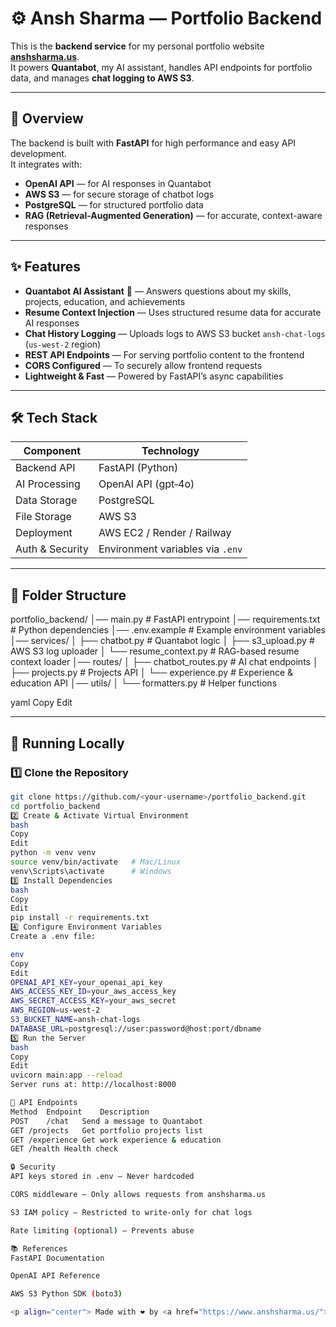 # ⚙️ Ansh Sharma — Portfolio Backend

This is the **backend service** for my personal portfolio website **[anshsharma.us](https://www.anshsharma.us/)**.  
It powers **Quantabot**, my AI assistant, handles API endpoints for portfolio data, and manages **chat logging to AWS S3**.

---

## 📌 Overview

The backend is built with **FastAPI** for high performance and easy API development.  
It integrates with:
- **OpenAI API** — for AI responses in Quantabot
- **AWS S3** — for secure storage of chatbot logs
- **PostgreSQL** — for structured portfolio data
- **RAG (Retrieval-Augmented Generation)** — for accurate, context-aware responses

---

## ✨ Features

- **Quantabot AI Assistant** 🤖 — Answers questions about my skills, projects, education, and achievements
- **Resume Context Injection** — Uses structured resume data for accurate AI responses
- **Chat History Logging** — Uploads logs to AWS S3 bucket `ansh-chat-logs` (`us-west-2` region)
- **REST API Endpoints** — For serving portfolio content to the frontend
- **CORS Configured** — To securely allow frontend requests
- **Lightweight & Fast** — Powered by FastAPI’s async capabilities

---

## 🛠️ Tech Stack

| Component       | Technology |
|-----------------|------------|
| Backend API     | FastAPI (Python) |
| AI Processing   | OpenAI API (gpt‑4o) |
| Data Storage    | PostgreSQL |
| File Storage    | AWS S3 |
| Deployment      | AWS EC2 / Render / Railway |
| Auth & Security | Environment variables via `.env` |

---

## 📂 Folder Structure

portfolio_backend/
│── main.py # FastAPI entrypoint
│── requirements.txt # Python dependencies
│── .env.example # Example environment variables
│── services/
│ ├── chatbot.py # Quantabot logic
│ ├── s3_upload.py # AWS S3 log uploader
│ └── resume_context.py # RAG-based resume context loader
│── routes/
│ ├── chatbot_routes.py # AI chat endpoints
│ ├── projects.py # Projects API
│ └── experience.py # Experience & education API
│── utils/
│ └── formatters.py # Helper functions

yaml
Copy
Edit

---

## 🚀 Running Locally

### 1️⃣ Clone the Repository
```bash
git clone https://github.com/<your-username>/portfolio_backend.git
cd portfolio_backend
2️⃣ Create & Activate Virtual Environment
bash
Copy
Edit
python -m venv venv
source venv/bin/activate   # Mac/Linux
venv\Scripts\activate      # Windows
3️⃣ Install Dependencies
bash
Copy
Edit
pip install -r requirements.txt
4️⃣ Configure Environment Variables
Create a .env file:

env
Copy
Edit
OPENAI_API_KEY=your_openai_api_key
AWS_ACCESS_KEY_ID=your_aws_access_key
AWS_SECRET_ACCESS_KEY=your_aws_secret
AWS_REGION=us-west-2
S3_BUCKET_NAME=ansh-chat-logs
DATABASE_URL=postgresql://user:password@host:port/dbname
5️⃣ Run the Server
bash
Copy
Edit
uvicorn main:app --reload
Server runs at: http://localhost:8000

📡 API Endpoints
Method	Endpoint	Description
POST	/chat	Send a message to Quantabot
GET	/projects	Get portfolio projects list
GET	/experience	Get work experience & education
GET	/health	Health check

🔒 Security
API keys stored in .env — Never hardcoded

CORS middleware — Only allows requests from anshsharma.us

S3 IAM policy — Restricted to write-only for chat logs

Rate limiting (optional) — Prevents abuse

📚 References
FastAPI Documentation

OpenAI API Reference

AWS S3 Python SDK (boto3)

<p align="center"> Made with ❤️ by <a href="https://www.anshsharma.us/">Ansh Sharma</a> </p> ```
